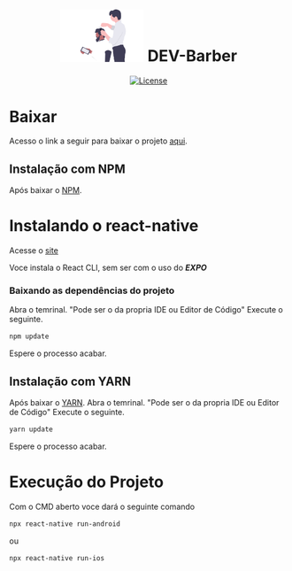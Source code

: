 <h1 align="center"><img src="https://github.com/wpj09/app-barber/blob/master/src/assets/barber.svg" style="max-width:30%;"> DEV-Barber</h1>

<p align="center">
<a href="https://img.shields.io/npm/l/m"><img src="https://poser.pugx.org/quantical-solutions/reactnative/license" alt="License"></a>
</p>

# Baixar

Acesso o link a seguir para baixar o projeto [aqui](https://github.com/wpj09/app-barber/archive/refs/heads/master.zip).

## Instalação com NPM

Após baixar o [NPM](https://nodejs.org/en/).

# Instalando o react-native

Acesse o [site](https://reactnative.dev/docs/environment-setup)

Voce instala o React CLI, sem ser com o uso do ***EXPO***

### Baixando as dependências do projeto
Abra o temrinal. "Pode ser o da propria IDE ou Editor de Código"
Execute o seguinte.

```sh
npm update
```

Espere o processo acabar.

## Instalação com YARN

Após baixar o [YARN](https://classic.yarnpkg.com/en/docs/getting-started).
Abra o temrinal. "Pode ser o da propria IDE ou Editor de Código"
Execute o seguinte.

```sh
yarn update
```

Espere o processo acabar.

# Execução do Projeto

Com o CMD aberto voce dará o seguinte comando

```sh
npx react-native run-android
```

ou

```sh
npx react-native run-ios
```
